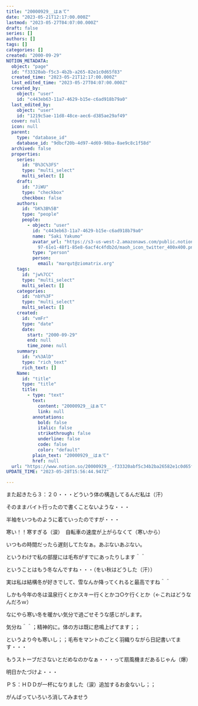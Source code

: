 ```yaml
---
title: "20000929__はぁて"
date: "2023-05-21T12:17:00.000Z"
lastmod: "2023-05-27T04:07:00.000Z"
draft: false
series: []
authors: []
tags: []
categories: []
created: "2000-09-29"
NOTION_METADATA:
  object: "page"
  id: "f33320ab-f5c3-4b2b-a265-82e1c0d65f83"
  created_time: "2023-05-21T12:17:00.000Z"
  last_edited_time: "2023-05-27T04:07:00.000Z"
  created_by:
    object: "user"
    id: "c443eb63-11a7-4629-b15e-c6ad918b79a0"
  last_edited_by:
    object: "user"
    id: "1219c5ae-11d8-48ce-aec6-d385ae29af49"
  cover: null
  icon: null
  parent:
    type: "database_id"
    database_id: "9dbcf20b-4d97-4d69-98ba-8ae9c8c1f58d"
  archived: false
  properties:
    series:
      id: "B%3C%3FS"
      type: "multi_select"
      multi_select: []
    draft:
      id: "JiWU"
      type: "checkbox"
      checkbox: false
    authors:
      id: "bK%3B%5B"
      type: "people"
      people:
        - object: "user"
          id: "c443eb63-11a7-4629-b15e-c6ad918b79a0"
          name: "Saki Yakumo"
          avatar_url: "https://s3-us-west-2.amazonaws.com/public.notion-static.com/3ad1c4\
            97-61e1-48f1-85e8-6acf4c4fdb2d/maoh_icon_twitter_400x400.png"
          type: "person"
          person:
            email: "marqut@ziomatrix.org"
    tags:
      id: "jw%7CC"
      type: "multi_select"
      multi_select: []
    categories:
      id: "nbY%3F"
      type: "multi_select"
      multi_select: []
    created:
      id: "vmFr"
      type: "date"
      date:
        start: "2000-09-29"
        end: null
        time_zone: null
    summary:
      id: "x%3AlD"
      type: "rich_text"
      rich_text: []
    Name:
      id: "title"
      type: "title"
      title:
        - type: "text"
          text:
            content: "20000929__はぁて"
            link: null
          annotations:
            bold: false
            italic: false
            strikethrough: false
            underline: false
            code: false
            color: "default"
          plain_text: "20000929__はぁて"
          href: null
  url: "https://www.notion.so/20000929__-f33320abf5c34b2ba26582e1c0d65f83"
UPDATE_TIME: "2023-05-28T15:56:44.947Z"

---
```

<link rel="stylesheet" href="https://cdn.jsdelivr.net/npm/katex@0.16.2/dist/katex.min.css" integrity="sha384-bYdxxUwYipFNohQlHt0bjN/LCpueqWz13HufFEV1SUatKs1cm4L6fFgCi1jT643X" crossorigin="anonymous">


また起きたら３：２０・・・どういう体の構造してるんだ私は（汗）


そのままバイト行ったので書くことないような・・・


半袖をいつものように着ていったのですが・・・


寒い！！寒すぎる（涙）　自転車の速度が上がらなくて（寒いから）


いつもの時間だったら遅刻してたなぁ。あぶないあぶない。


というわけで私の部屋には毛布がすでにあったりします＾＾


ということはもう冬なんですね・・・（をい秋はどうした（汗））


実は私は結構冬が好きでして、雪なんか降ってくれると最高ですね＾＾


しかも今年の冬は温泉行くとかスキー行くとかコ○ケ行くとか（←これはどうなんだろｗ）


なにやら寒い冬を暖かい気分で過ごせそうな感じがします。


気分ね＾＾；精神的に。体の方は既に悲鳴上げてます；；


というより今も寒いし；；毛布をマントのごとく羽織りながら日記書いてます・・・


もうストーブださないとだめなのかなぁ・・・って扇風機まだあるじゃん（爆）


明日かたづけよ・・・


ＰＳ：ＨＤＤが一杯になりました（涙）追加するお金ないし；；


がんばっていろいろ消してみませう

